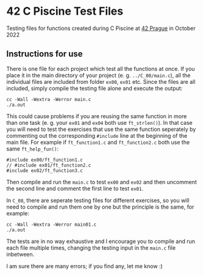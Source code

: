 # 42 C Piscine Test Files
Testing files for functions created during C Piscine at [42 Prague](https://www.42prague.com/) in October 2022

## Instructions for use

There is one file for each project which test all the functions at once. If you place it in the main directory of your project (e. g. `../C_00/main.c`), all the individual files are included from folder `ex00`, `ex01` etc. Since the files are all included, simply compile the testing file alone and execute the output:
```
cc -Wall -Wextra -Werror main.c
./a.out
```

This could cause problems if you are reusing the same function in more than one task (e. g. your `ex01` and `ex04` both use `ft_strlen()`). In that case you will need to test the exercises that use the same function seperately by commenting out the corresponding `#include` line at the beginning of the main file. For example if `ft_function1.c` and `ft_function2.c` both use the same `ft_help_fun()`:
```
#include ex00/ft_function1.c
// #include ex01/ft_function2.c
#include ex02/ft_function3.c
```
Then compile and run the `main.c` to test `ex00` and `ex02` and then uncomment the second line and comment the first line to test `ex01`.

In `C_08`, there are seperate testing files for different exercises, so you will need to compile and run them one by one but the principle is the same, for example:
```
cc -Wall -Wextra -Werror main01.c
./a.out
```

The tests are in no way exhaustive and I encourage you to compile and run each file multiple times, changing the testing input in the `main.c` file inbetween.

I am sure there are many errors; if you find any, let me know :)
